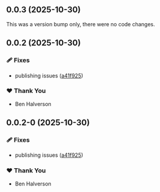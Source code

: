 ## 0.0.3 (2025-10-30)

This was a version bump only, there were no code changes.

## 0.0.2 (2025-10-30)

### 🩹 Fixes

- publishing issues ([a41f925](https://github.com/benhalverson/ui-component-app/commit/a41f925))

### ❤️ Thank You

- Ben Halverson

## 0.0.2-0 (2025-10-30)

### 🩹 Fixes

- publishing issues ([a41f925](https://github.com/benhalverson/ui-component-app/commit/a41f925))

### ❤️ Thank You

- Ben Halverson